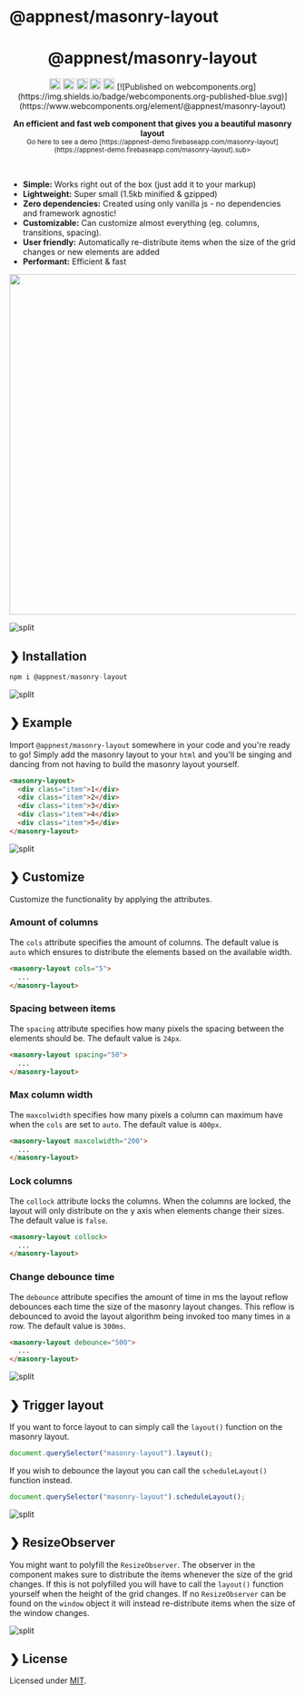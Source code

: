 # @appnest/masonry-layout

<h1 align="center">@appnest/masonry-layout</h1>
<p align="center">
  <a href="https://npmcharts.com/compare/@appnest/masonry-layout?minimal=true"><img alt="Downloads per month" src="https://img.shields.io/npm/dm/@appnest/masonry-layout.svg" height="20"></img></a>
  <a href="https://david-dm.org/andreasbm/masonry-layout"><img alt="Dependencies" src="https://img.shields.io/david/andreasbm/masonry-layout.svg" height="20"></img></a>
  <a href="https://www.npmjs.com/package/@appnest/masonry-layout"><img alt="NPM Version" src="https://img.shields.io/npm/v/@appnest/masonry-layout.svg" height="20"></img></a>
  <a href="https://github.com/andreasbm/masonry-layout/graphs/contributors"><img alt="Contributors" src="https://img.shields.io/github/contributors/andreasbm/masonry-layout.svg" height="20"></img></a>
  <a href="https://opensource.org/licenses/MIT"><img alt="MIT License" src="https://img.shields.io/badge/License-MIT-yellow.svg" height="20"></img></a>
  [![Published on webcomponents.org](https://img.shields.io/badge/webcomponents.org-published-blue.svg)](https://www.webcomponents.org/element/@appnest/masonry-layout)
</p>

<p align="center">
  <b>An efficient and fast web component that gives you a beautiful masonry layout</b></br>
  <sub>Go here to see a demo [https://appnest-demo.firebaseapp.com/masonry-layout](https://appnest-demo.firebaseapp.com/masonry-layout).sub>
</p>

<br />

* **Simple:** Works right out of the box (just add it to your markup)
* **Lightweight:** Super small (1.5kb minified & gzipped)
* **Zero dependencies:** Created using only vanilla js - no dependencies and framework agnostic!
* **Customizable:** Can customize almost everything (eg. columns, transitions, spacing).
* **User friendly:** Automatically re-distribute items when the size of the grid changes or new elements are added
* **Performant:** Efficient & fast

<img src="https://raw.githubusercontent.com/andreasbm/masonry-layout/master/example.gif" width="600">

![split](https://github.com/andreasbm/web-config/raw/master/split.png)

## ❯ Installation

```javascript
npm i @appnest/masonry-layout
```

![split](https://github.com/andreasbm/web-config/raw/master/split.png)

## ❯ Example

Import `@appnest/masonry-layout` somewhere in your code and you're ready to go! Simply add the masonry layout to your `html` and you'll be singing and dancing from not having to build the masonry layout yourself.

```html
<masonry-layout>
  <div class="item">1</div>
  <div class="item">2</div>
  <div class="item">3</div>
  <div class="item">4</div>
  <div class="item">5</div>
</masonry-layout>
```

![split](https://github.com/andreasbm/web-config/raw/master/split.png)

## ❯ Customize

Customize the functionality by applying the attributes.

### Amount of columns

The `cols` attribute specifies the amount of columns. The default value is `auto` which ensures to distribute the elements based on the available width.

```html
<masonry-layout cols="5">
  ...
</masonry-layout>
```

### Spacing between items

The `spacing` attribute specifies how many pixels the spacing between the elements should be. The default value is `24px`.

```html
<masonry-layout spacing="50">
  ...
</masonry-layout>
```

### Max column width

The `maxcolwidth` specifies how many pixels a column can maximum have when the `cols` are set to `auto`. The default value is `400px`.

```html
<masonry-layout maxcolwidth="200">
  ...
</masonry-layout>
```

### Lock columns

The `collock` attribute locks the columns. When the columns are locked, the layout will only distribute on the y axis when elements change their sizes. The default value is `false`.

```html
<masonry-layout collock>
  ...
</masonry-layout>
```

### Change debounce time

The `debounce` attribute specifies the amount of time in ms the layout reflow debounces each time the size of the masonry layout changes. This reflow is debounced to avoid the layout algorithm being invoked too many times in a row. The default value is `300ms`.

```html
<masonry-layout debounce="500">
  ...
</masonry-layout>
```

![split](https://github.com/andreasbm/web-config/raw/master/split.png)

## ❯ Trigger layout

If you want to force layout to can simply call the `layout()` function on the masonry layout.

```js
document.querySelector("masonry-layout").layout();
```

If you wish to debounce the layout you can call the `scheduleLayout()` function instead.

```js
document.querySelector("masonry-layout").scheduleLayout();
```

![split](https://github.com/andreasbm/web-config/raw/master/split.png)

## ❯ ResizeObserver

You might want to polyfill the `ResizeObserver`. The observer in the component makes sure to distribute the items whenever the size of the grid changes. If this is not polyfilled you will have to call the `layout()` function yourself when the height of the grid changes. If no `ResizeObserver` can be found on the `window` object it will instead re-distribute items when the size of the window changes.

![split](https://github.com/andreasbm/web-config/raw/master/split.png)

## ❯ License

Licensed under [MIT](https://opensource.org/licenses/MIT).

